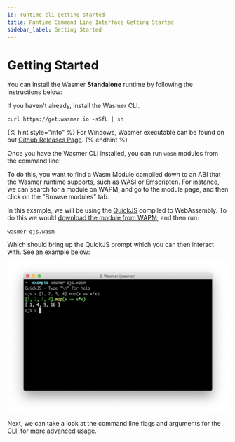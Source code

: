 ```yaml
---
id: runtime-cli-getting-started
title: Runtime Command Line Interface Getting Started
sidebar_label: Getting Started
---
```


# Getting Started

You can install the Wasmer **Standalone** runtime by following the instructions below:

If you haven't already, Install the Wasmer CLI.

```text
curl https://get.wasmer.io -sSfL | sh
```

{% hint style="info" %}
For Windows, Wasmer executable can be found on out [Github Releases Page](https://github.com/wasmerio/wasmer/releases).
{% endhint %}

Once you have the Wasmer CLI installed, you can run `wasm` modules from the command line!

To do this, you want to find a Wasm Module compiled down to an ABI that the Wasmer runtime supports, such as WASI or Emscripten. For instance, we can search for a module on WAPM, and go to the module page, and then click on the "Browse modules" tab.

In this example, we will be using the [QuickJS](https://wapm.io/package/quickjs) compiled to WebAssembly. To do this we would [download the module from WAPM](https://wapm.io/package/quickjs#explore), and then run:

```text
wasmer qjs.wasm
```

Which should bring up the QuickJS prompt which you can then interact with. See an example below:

![](../../.gitbook/assets/screen-shot-2020-02-17-at-3.54.10-pm.png)

Next, we can take a look at the command line flags and arguments for the CLI, for more advanced usage.

